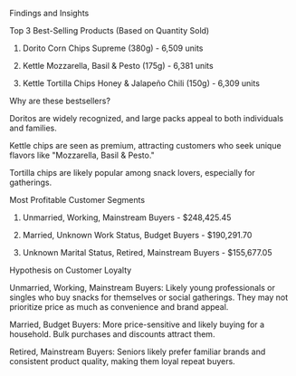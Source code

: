 Findings and Insights

Top 3 Best-Selling Products (Based on Quantity Sold)

1. Dorito Corn Chips Supreme (380g) - 6,509 units


2. Kettle Mozzarella, Basil & Pesto (175g) - 6,381 units


3. Kettle Tortilla Chips Honey & Jalapeño Chili (150g) - 6,309 units



Why are these bestsellers?

Doritos are widely recognized, and large packs appeal to both individuals and families.

Kettle chips are seen as premium, attracting customers who seek unique flavors like "Mozzarella, Basil & Pesto."

Tortilla chips are likely popular among snack lovers, especially for gatherings.



Most Profitable Customer Segments

1. Unmarried, Working, Mainstream Buyers - $248,425.45


2. Married, Unknown Work Status, Budget Buyers - $190,291.70


3. Unknown Marital Status, Retired, Mainstream Buyers - $155,677.05



Hypothesis on Customer Loyalty

Unmarried, Working, Mainstream Buyers:
Likely young professionals or singles who buy snacks for themselves or social gatherings. They may not prioritize price as much as convenience and brand appeal.

Married, Budget Buyers:
More price-sensitive and likely buying for a household. Bulk purchases and discounts attract them.

Retired, Mainstream Buyers:
Seniors likely prefer familiar brands and consistent product quality, making them loyal repeat buyers.
